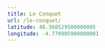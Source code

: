 ```yaml
---
title: Le Conquet
url: /le-conquet/
latitude: 48.360529500000005
longitude: -4.770905900000001
---
```

